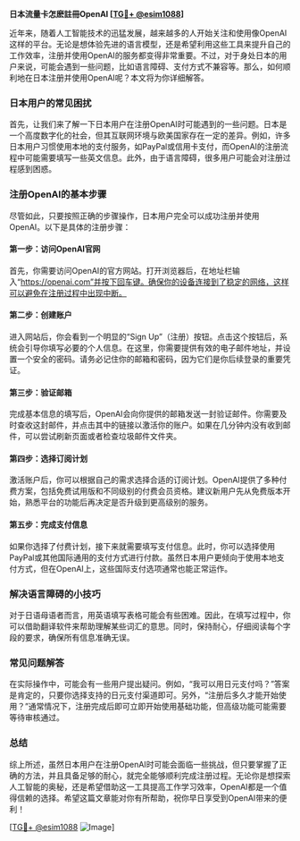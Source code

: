 **日本流量卡怎麽註冊OpenAI [[TG💪+ @esim1088](https://t.me/s/esim1088)]**

近年来，随着人工智能技术的迅猛发展，越来越多的人开始关注和使用像OpenAI这样的平台。无论是想体验先进的语言模型，还是希望利用这些工具来提升自己的工作效率，注册并使用OpenAI的服务都变得非常重要。不过，对于身处日本的用户来说，可能会遇到一些问题，比如语言障碍、支付方式不兼容等。那么，如何顺利地在日本注册并使用OpenAI呢？本文将为你详细解答。

### 日本用户的常见困扰

首先，让我们来了解一下日本用户在注册OpenAI时可能遇到的一些问题。日本是一个高度数字化的社会，但其互联网环境与欧美国家存在一定的差异。例如，许多日本用户习惯使用本地的支付服务，如PayPal或信用卡支付，而OpenAI的注册流程中可能需要填写一些英文信息。此外，由于语言障碍，很多用户可能会对注册过程感到困惑。

### 注册OpenAI的基本步骤

尽管如此，只要按照正确的步骤操作，日本用户完全可以成功注册并使用OpenAI。以下是具体的注册步骤：

#### 第一步：访问OpenAI官网

首先，你需要访问OpenAI的官方网站。打开浏览器后，在地址栏输入“https://openai.com”并按下回车键。确保你的设备连接到了稳定的网络，这样可以避免在注册过程中出现中断。

#### 第二步：创建账户

进入网站后，你会看到一个明显的“Sign Up”（注册）按钮。点击这个按钮后，系统会引导你填写必要的个人信息。在这里，你需要提供有效的电子邮件地址，并设置一个安全的密码。请务必记住你的邮箱和密码，因为它们是你后续登录的重要凭证。

#### 第三步：验证邮箱

完成基本信息的填写后，OpenAI会向你提供的邮箱发送一封验证邮件。你需要及时查收这封邮件，并点击其中的链接以激活你的账户。如果在几分钟内没有收到邮件，可以尝试刷新页面或者检查垃圾邮件文件夹。

#### 第四步：选择订阅计划

激活账户后，你可以根据自己的需求选择合适的订阅计划。OpenAI提供了多种付费方案，包括免费试用版和不同级别的付费会员资格。建议新用户先从免费版本开始，熟悉平台的功能后再决定是否升级到更高级别的服务。

#### 第五步：完成支付信息

如果你选择了付费计划，接下来就需要填写支付信息。此时，你可以选择使用PayPal或其他国际通用的支付方式进行付款。虽然日本用户更倾向于使用本地支付方式，但在OpenAI上，这些国际支付选项通常也能正常运作。

### 解决语言障碍的小技巧

对于日语母语者而言，用英语填写表格可能会有些困难。因此，在填写过程中，你可以借助翻译软件来帮助理解某些词汇的意思。同时，保持耐心，仔细阅读每个字段的要求，确保所有信息准确无误。

### 常见问题解答

在实际操作中，可能会有一些用户提出疑问。例如，“我可以用日元支付吗？”答案是肯定的，只要你选择支持的日元支付渠道即可。另外，“注册后多久才能开始使用？”通常情况下，注册完成后即可立即开始使用基础功能，但高级功能可能需要等待审核通过。

### 总结

综上所述，虽然日本用户在注册OpenAI时可能会面临一些挑战，但只要掌握了正确的方法，并且具备足够的耐心，就完全能够顺利完成注册过程。无论你是想探索人工智能的奥秘，还是希望借助这一工具提高工作学习效率，OpenAI都是一个值得信赖的选择。希望这篇文章能对你有所帮助，祝你早日享受到OpenAI带来的便利！

[[TG💪+ @esim1088](https://t.me/s/esim1088) ![Image](https://i.postimg.cc/4NQfJmqS/Snipaste-2025-05-13-00-14-12.png)]